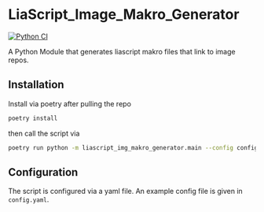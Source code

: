 # LiaScript_Image_Makro_Generator
[![Python CI](https://github.com/Ifi-DiAgnostiK-Project/LiaScript_Image_Makro_Generator/actions/workflows/ci.yml/badge.svg)](https://github.com/Ifi-DiAgnostiK-Project/LiaScript_Image_Makro_Generator/actions/workflows/ci.yml)

A Python Module that generates liascript makro files that link to image repos.

## Installation

Install via poetry after pulling the repo

```bash 
poetry install
```
then call the script via

```bash
poetry run python -m liascript_img_makro_generator.main --config config.yaml
```

## Configuration

The script is configured via a yaml file. An example config file is given in `config.yaml`.

